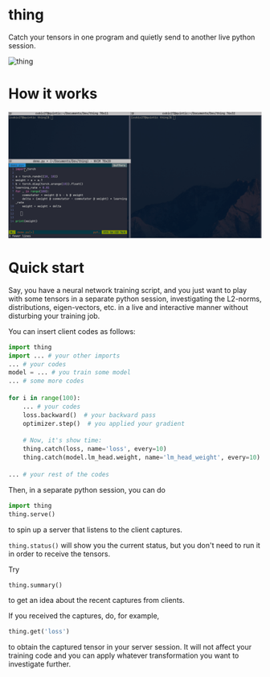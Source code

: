 # thing
Catch your tensors in one program and quietly send to another live python session.

![thing](https://upload.wikimedia.org/wikipedia/en/thumb/d/d0/Thing_%28The_Addams_Family%29.gif/375px-Thing_%28The_Addams_Family%29.gif)

# How it works
![thing_demo](assets/demo.gif)

# Quick start
Say, you have a neural network training script, and you just want to play with some tensors in a separate
python session, investigating the L2-norms, distributions, eigen-vectors, etc. in a live and interactive manner without
disturbing your training job.

You can insert client codes as follows:
```python
import thing
import ... # your other imports
... # your codes
model = ... # you train some model
... # some more codes

for i in range(100):
    ... # your codes
    loss.backward()  # your backward pass
    optimizer.step()  # you applied your gradient
    
    # Now, it's show time:
    thing.catch(loss, name='loss', every=10)
    thing.catch(model.lm_head.weight, name='lm_head_weight', every=10)

... # your rest of the codes
```

Then, in a separate python session, you can do
```python
import thing
thing.serve()
```
to spin up a server that listens to the client captures.

`thing.status()` will show you the current status, but you don't need to run it in order to receive the tensors.

Try
```python
thing.summary()
```
to get an idea about the recent captures from clients.

If you received the captures, do, for example,
```python
thing.get('loss')
```
to obtain the captured tensor in your server session. It will not affect your training code and you can apply
whatever transformation you want to investigate further.

